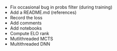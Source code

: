 * Fix occasional bug in probs filter (during training)
* Add a README.md (references)
* Record the loss
* Add comments
* Add notebooks
* Compute ELO rank
* Mutlithreaded MCTS
* Multithreaded DNN